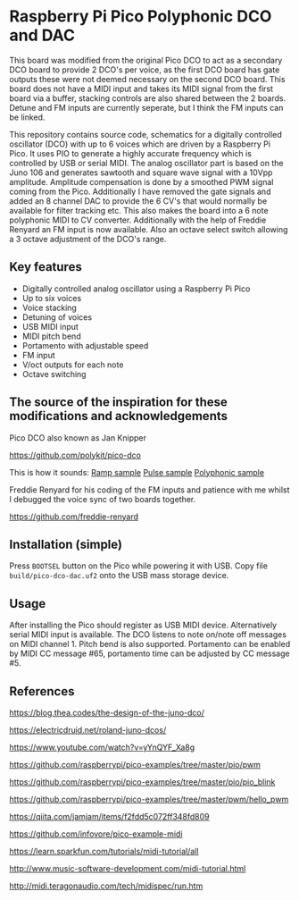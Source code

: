 # Raspberry Pi Pico Polyphonic DCO and DAC

This board was modified from the original Pico DCO to act as a secondary DCO board to provide 2 DCO's per voice, as the first DCO board has gate outputs these were not deemed necessary on the second DCO board. This board does not have a MIDI input and takes its MIDI signal from the first board via a buffer, stacking controls are also shared between the 2 boards. Detune and FM inputs are currently seperate, but I think the FM inputs can be linked.

This repository contains source code, schematics for a digitally controlled oscillator (DCO) with up to 6 voices which are driven by a Raspberry Pi Pico. It uses PIO to generate a highly accurate frequency which is controlled by USB or serial MIDI. The analog oscillator part is based on the Juno 106 and generates sawtooth and square wave signal with a 10Vpp amplitude. Amplitude compensation is done by a smoothed PWM signal coming from the Pico. Additionally I have removed the gate signals and added an 8 channel DAC to provide the 6 CV's that would normally be available for filter tracking etc. This also makes the board into a 6 note polyphonic MIDI to CV converter. Additionally with the help of Freddie Renyard an FM input is now available. Also an octave select switch allowing a 3 octave adjustment of the DCO's range.

## Key features

- Digitally controlled analog oscillator using a Raspberry Pi Pico
- Up to six voices
- Voice stacking
- Detuning of voices
- USB MIDI input
- MIDI pitch bend
- Portamento with adjustable speed
- FM input
- V/oct outputs for each note
- Octave switching

## The source of the inspiration for these modifications and acknowledgements

Pico DCO also known as Jan Knipper

https://github.com/polykit/pico-dco

This is how it sounds: [Ramp sample](https://soundcloud.com/polykit/pico-dco-ramp) [Pulse sample](https://soundcloud.com/polykit/pico-dco-pulse) [Polyphonic sample](https://soundcloud.com/polykit/pico-dco-polyphonic)

Freddie Renyard for his coding of the FM inputs and patience with me whilst I debugged the voice sync of two boards together.

https://github.com/freddie-renyard

## Installation (simple)

Press `BOOTSEL` button on the Pico while powering it with USB. Copy file `build/pico-dco-dac.uf2` onto the USB mass storage device.

## Usage

After installing the Pico should register as USB MIDI device. Alternatively serial MIDI input is available. The DCO listens to note on/note off messages on MIDI channel 1. Pitch bend is also supported. Portamento can be enabled by MIDI CC message #65, portamento time can be adjusted by CC message #5.

## References

https://blog.thea.codes/the-design-of-the-juno-dco/

https://electricdruid.net/roland-juno-dcos/

https://www.youtube.com/watch?v=yYnQYF_Xa8g

https://github.com/raspberrypi/pico-examples/tree/master/pio/pwm

https://github.com/raspberrypi/pico-examples/tree/master/pio/pio_blink

https://github.com/raspberrypi/pico-examples/tree/master/pwm/hello_pwm

https://qiita.com/jamjam/items/f2fdd5c072ff348fd809

https://github.com/infovore/pico-example-midi

https://learn.sparkfun.com/tutorials/midi-tutorial/all

http://www.music-software-development.com/midi-tutorial.html

http://midi.teragonaudio.com/tech/midispec/run.htm
